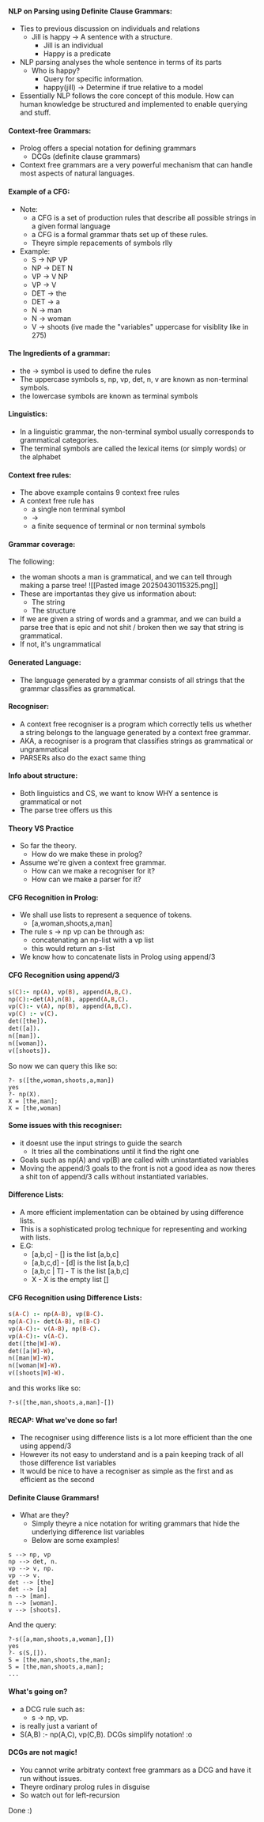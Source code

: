 #### NLP on Parsing using Definite Clause Grammars: 
- Ties to previous discussion on individuals and relations
	- Jill is happy -> A sentence with a structure.
		- Jill is an individual
		- Happy is a predicate
- NLP parsing analyses the whole sentence in terms of its parts
	- Who is happy? 
		- Query for specific information.
		- happy(jill) -> Determine if true relative to a model
- Essentially NLP follows the core concept of this module. How can human knowledge be structured and implemented to enable querying and stuff.

#### Context-free Grammars:
- Prolog offers a special notation for defining grammars
	- DCGs (definite clause grammars)
- Context free grammars are a very powerful mechanism that can handle most aspects of natural languages.

#### Example of a CFG:
- Note:
	- a CFG is a set of production rules that describe all possible strings in a given formal language
	- a CFG is a formal grammar thats set up of these rules.
	- Theyre simple repacements of symbols rlly
- Example:
	- S -> NP VP
	- NP -> DET N
	- VP -> V NP
	- VP -> V
	- DET -> the
	- DET -> a
	- N -> man
	- N -> woman
	- V -> shoots
(ive made the "variables" uppercase for visiblity like in 275)

#### The Ingredients of a grammar:
- the -> symbol is used to define the rules
- The uppercase symbols s, np, vp, det, n, v are known as non-terminal symbols.
- the lowercase symbols are known as terminal symbols

#### Linguistics:
- In a linguistic grammar, the non-terminal symbol usually corresponds to grammatical categories. 
- The terminal symbols are called the lexical items (or simply words) or the alphabet


#### Context free rules:
- The above example contains 9 context free rules
- A context free rule has
	- a single non terminal symbol
	- -> 
	- a finite sequence of terminal or non terminal symbols

#### Grammar coverage:
The following:
- the woman shoots a man
is grammatical, and we can tell through making a parse tree!
![[Pasted image 20250430115325.png]]
- These are importantas they give us information about:
	- The string
	- The structure
- If we are given a string of words and a grammar, and we can build a parse tree that is epic and not shit / broken then we say that string is grammatical.
- If not, it's ungrammatical

#### Generated Language: 
- The language generated by a grammar consists of all strings that the grammar classifies as grammatical.

#### Recogniser:
- A context free recogniser is a program which correctly tells us whether a string belongs to the language generated by a context free grammar.
- AKA, a recogniser is a program that classifies strings as grammatical or ungrammatical
- PARSERs also do the exact same thing

#### Info about structure:
- Both linguistics and CS, we want to know WHY a sentence is grammatical or not
- The parse tree offers us this

#### Theory VS Practice
- So far the theory.
	- How do we make these in prolog?
- Assume we're given a context free grammar.
	- How can we make a recogniser for it? 
	- How can we make a parser for it?

#### CFG Recognition in Prolog:
- We shall use lists to represent a sequence of tokens.
	- [a,woman,shoots,a,man]
- The rule s -> np vp can be through as:
	- concatenating an np-list with a vp list
	- this would return an s-list
- We know how to concatenate lists in Prolog using append/3

#### CFG Recognition using append/3
``` Prolog
s(C):- np(A), vp(B), append(A,B,C).
np(C):-det(A),n(B), append(A,B,C).
vp(C):- v(A), np(B), append(A,B,C).
vp(C) :- v(C).
det([the]).
det([a]).
n([man]).
n([woman]).
v([shoots]).
```
So now we can query this like so:
``` PrologQuery
?- s([the,woman,shoots,a,man])
yes
?- np(X).
X = [the,man];
X = [the,woman]
```

#### Some issues with this recogniser:
- it doesnt use the input strings to guide the search
	- It tries all the combinations until it find the right one
- Goals such as np(A) and vp(B) are called with uninstantiated variables
- Moving the append/3 goals to the front is not a good idea as now theres a shit ton of append/3 calls without instantiated variables.

#### Difference Lists: 
- A more efficient implementation can be obtained by using difference lists.
- This is a sophisticated prolog technique for representing and working with lists.
- E.G:
	- [a,b,c] - [] is the list [a,b,c]
	- [a,b,c,d] - [d] is the list [a,b,c]
	- [a,b,c | T] - T is the list [a,b,c]
	- X - X is the empty list []

#### CFG Recognition using Difference Lists: 
```Prolog
s(A-C) :- np(A-B), vp(B-C).
np(A-C):- det(A-B), n(B-C)
vp(A-C):- v(A-B), np(B-C).
vp(A-C):- v(A-C).
det([the|W]-W).
det([a|W]-W),
n([man|W]-W).
n([woman|W]-W).
v([shoots|W]-W).
```
and this works like so:
```PrologQuery
?-s([the,man,shoots,a,man]-[])
```

#### RECAP: What we've done so far!
- The recogniser using difference lists is a lot more efficient than the one using append/3
- However its not easy to understand and is a pain keeping track of all those difference list variables
- It would be nice to have a recogniser as simple as the first and as efficient as the second

#### Definite Clause Grammars!
- What are they?
	- Simply theyre a nice notation for writing grammars that hide the underlying difference list variables
	- Below are some examples!
```DCG
s --> np, vp
np --> det, n.
vp --> v, np.
vp --> v.
det --> [the]
det --> [a]
n --> [man].
n --> [woman].
v --> [shoots].
```
And the query:
``` prologQuery
?-s([a,man,shoots,a,woman],[])
yes
?- s(S,[]).
S = [the,man,shoots,the,man];
S = [the,man,shoots,a,man];
...
```

#### What's going on?
- a DCG rule such as:
	- s -> np, vp.
- is really just a variant of
- S(A,B) :- np(A,C), vp(C,B).
DCGs simplify notation! :o 

#### DCGs are not magic!
- You cannot write arbitraty context free grammars as a DCG and have it run without issues.
- Theyre ordinary prolog rules in disguise
- So watch out for left-recursion

Done :)